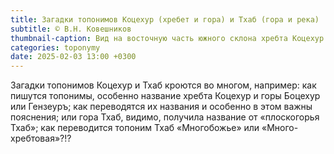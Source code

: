 ```yaml
---
title: Загадки топонимов Коцехур (хребет и гора) и Тхаб (гора и река)
subtitle: © В.Н. Ковешников
thumbnail-caption: Вид на восточную часть южного склона хребта Коцехур
categories: toponymy
date: 2025-02-03 13:00 +0300
---
```

Загадки топонимов Коцехур и Тхаб кроются во многом, например: как пишутся топонимы, особенно название хребта Коцехур и горы Боцехур или Гензеуръ; как переводятся их названия и особенно в этом важны пояснения; или гора Тхаб, видимо, получила название от «плоскогорья Тхаб»; как переводится топоним Тхаб «Многобожье» или «Много-хребтовая»?!?